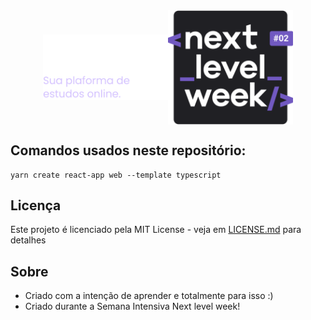<div align="center" style="display: flex; align-itens: center; justify-content: center">
  <img src="./.github/proffy2x.png" width="200px" alt="proffy" style="align-self: center;"></img>
  <img src="./.github/nlw.svg" alt="nlw" width="200px"></img>
  <h1></h1>
</div>

## Comandos usados neste repositório:
```
yarn create react-app web --template typescript
```

## Licença

Este projeto é licenciado pela MIT License -  veja em [LICENSE.md](LICENSE.md) para detalhes

## Sobre
- Criado com a intenção de aprender e totalmente para isso :)<br>
- Criado durante a Semana Intensiva Next level week!


